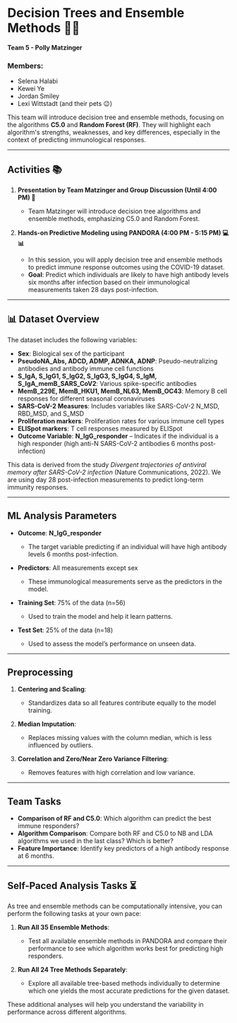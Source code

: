 # Decision Trees and Ensemble Methods 🌳🔀
**Team 5 - Polly Matzinger**

### Members:
- Selena Halabi
- Kewei Ye
- Jordan Smiley
- Lexi Wittstadt (and their pets 😉)

This team will introduce decision tree and ensemble methods, focusing on the algorithms **C5.0** and **Random Forest (RF)**. They will highlight each algorithm's strengths, weaknesses, and key differences, especially in the context of predicting immunological responses.

---

## Activities 📚

1. **Presentation by Team Matzinger and Group Discussion (Until 4:00 PM) 🎤**
   - Team Matzinger will introduce decision tree algorithms and ensemble methods, emphasizing C5.0 and Random Forest.

2. **Hands-on Predictive Modeling using PANDORA (4:00 PM - 5:15 PM) 💻📊**
   - In this session, you will apply decision tree and ensemble methods to predict immune response outcomes using the COVID-19 dataset.
   - **Goal**: Predict which individuals are likely to have high antibody levels six months after infection based on their immunological measurements taken 28 days post-infection.

---

## 📊 Dataset Overview

The dataset includes the following variables:

- **Sex**: Biological sex of the participant
- **PseudoNA_Abs, ADCD, ADMP, ADNKA, ADNP**: Pseudo-neutralizing antibodies and antibody immune cell functions
- **S_IgA, S_IgG1, S_IgG2, S_IgG3, S_IgG4, S_IgM, S_IgA_memB_SARS_CoV2**: Various spike-specific antibodies
- **MemB_229E, MemB_HKU1, MemB_NL63, MemB_OC43**: Memory B cell responses for different seasonal coronaviruses
- **SARS-CoV-2 Measures**: Includes variables like SARS-CoV-2 N_MSD, RBD_MSD, and S_MSD
- **Proliferation markers**: Proliferation rates for various immune cell types
- **ELISpot markers**: T cell responses measured by ELISpot
- **Outcome Variable**: **N_IgG_responder** – Indicates if the individual is a high responder (high anti-N SARS-CoV-2 antibodies 6 months post-infection)

This data is derived from the study *Divergent trajectories of antiviral memory after SARS-CoV-2 infection* (Nature Communications, 2022). We are using day 28 post-infection measurements to predict long-term immunity responses.

---

## ML Analysis Parameters

- **Outcome**: **N_IgG_responder**
   - The target variable predicting if an individual will have high antibody levels 6 months post-infection.
   
- **Predictors**: All measurements except sex
   - These immunological measurements serve as the predictors in the model.

- **Training Set**: 75% of the data (n=56)
   - Used to train the model and help it learn patterns.

- **Test Set**: 25% of the data (n=18)
   - Used to assess the model’s performance on unseen data.

---

## Preprocessing

1. **Centering and Scaling**:
   - Standardizes data so all features contribute equally to the model training.

2. **Median Imputation**:
   - Replaces missing values with the column median, which is less influenced by outliers.

3. **Correlation and Zero/Near Zero Variance Filtering**:
   - Removes features with high correlation and low variance.

---

## Team Tasks

- **Comparison of RF and C5.0**: Which algorithm can predict the best immune responders?
- **Algorithm Comparison**: Compare both RF and C5.0 to NB and LDA algorithms we used in the last class? Which is better?
- **Feature Importance**: Identify key predictors of a high antibody response at 6 months.

---

## Self-Paced Analysis Tasks ⏳

As tree and ensemble methods can be computationally intensive, you can perform the following tasks at your own pace:

1. **Run All 35 Ensemble Methods**:
   - Test all available ensemble methods in PANDORA and compare their performance to see which algorithm works best for predicting high responders.
   
2. **Run All 24 Tree Methods Separately**:
   - Explore all available tree-based methods individually to determine which one yields the most accurate predictions for the given dataset.

These additional analyses will help you understand the variability in performance across different algorithms.


